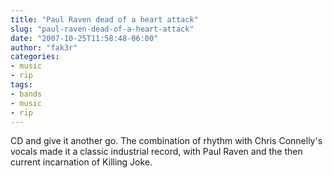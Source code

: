 ```yaml
---
title: "Paul Raven dead of a heart attack"
slug: "paul-raven-dead-of-a-heart-attack"
date: "2007-10-25T11:58:48-06:00"
author: "fak3r"
categories:
- music
- rip
tags:
- bands
- music
- rip
---
```


 CD and give it another go.  The combination of rhythm with Chris Connelly's vocals made it a classic industrial record, with Paul Raven and the then current incarnation of Killing Joke.
